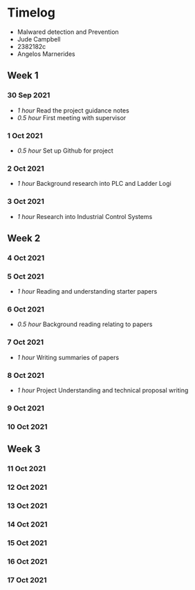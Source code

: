 # Timelog

* Malwared detection and Prevention
* Jude Campbell
* 2382182c
* Angelos Marnerides

## Week 1

### 30 Sep 2021

* *1 hour* Read the project guidance notes
* *0.5 hour* First meeting with supervisor

### 1 Oct 2021
* *0.5 hour* Set up Github for project
### 2 Oct 2021
* *1 hour* Background research into PLC and Ladder Logi
### 3 Oct 2021
* *1 hour* Research into Industrial Control Systems

## Week 2

### 4 Oct 2021

### 5 Oct 2021
* *1 hour* Reading and understanding starter papers

### 6 Oct 2021
* *0.5 hour* Background reading relating to papers

### 7 Oct 2021
* *1 hour* Writing summaries of papers 

### 8 Oct 2021
* *1 hour* Project Understanding and technical proposal writing

### 9 Oct 2021

### 10 Oct 2021

## Week 3

### 11 Oct 2021

### 12 Oct 2021

### 13 Oct 2021

### 14 Oct 2021

### 15 Oct 2021

### 16 Oct 2021

### 17 Oct 2021
